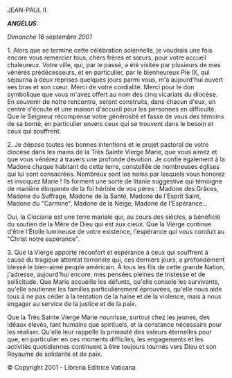 JEAN-PAUL II

***ANGÉLUS***

*Dimanche 16 septembre 2001*

1\. Alors que se termine cette célébration solennelle, je voudrais une fois encore vous remercier tous, chers frères et sœurs, pour votre accueil chaleureux. Votre ville, qui, par le passé, a été visitée par plusieurs de mes vénérés prédécesseurs, et en particulier, par le bienheureux Pie IX, qui séjourna à deux reprises quelques jours parmi vous, m'a aujourd'hui ouvert ses bras et son cœur. Merci de votre cordialité. Merci pour le don symbolique que vous m'avez offert au nom des cinq vicariats du diocèse. En souvenir de notre rencontre, seront construits, dans chacun d'eux, un centre d'écoute et une maison d'accueil pour les personnes en difficulté. Que le Seigneur récompense votre générosité et fasse de vous des témoins de sa bonté, en particulier envers ceux qui se trouvent dans le besoin et ceux qui souffrent.

2\. Je dépose toutes les bonnes intentions et le projet pastoral de votre diocèse dans les mains de la Très Sainte Vierge Marie, que vous aimez et que vous vénérez à travers une profonde dévotion. Je confie également à la Madone chaque habitant de cette terre, constellée de nombreuses églises qui lui sont consacrées. Nombreux sont les noms par lesquels vous honorez et invoquez Marie ! Ils forment une sorte de litanie suggestive qui témoigne de manière éloquente de la foi héritée de vos pères : Madone des Grâces, Madone du Suffrage, Madone de la Santé, Madone de l'Esprit Saint, Madone du "Carmine", Madone de la Neige, Madone de l'Espérance...

Oui, la Ciociaria est une terre mariale qui, au cours des siècles, a bénéficié du soutien de la Mère de Dieu qui est aux cieux. Que la Vierge continue d'être l'Étoile lumineuse de votre existence, l'espérance qui vous conduit au "Christ notre espérance".

3\. Que la Vierge apporte réconfort et espérance à ceux qui souffrent à cause du tragique attentat terroriste qui, ces derniers jours, a profondément blessé le bien-aimé peuple américain. À tous les fils de cette grande Nation, j'adresse, aujourd'hui encore, mes pensées pleines de tristesse et de sollicitude. Que Marie accueille les défunts, qu'elle console les survivants, qu'elle soutienne les familles particulièrement éprouvées, qu'elle nous aide tous à ne pas céder à la tentation de la haine et de la violence, mais à nous engager au service de la justice et de la paix.

Que la Très Sainte Vierge Marie nourrisse, surtout chez les jeunes, des idéaux élevés, tant humains que spirituels, et la constance nécessaire pour les réaliser. Qu'elle leur rappelle la primauté des valeurs éternelles pour que, en particulier en ces moments difficiles, les engagements et les activités quotidiennes continuent à être toujours tournés vers Dieu et son Royaume de solidarité et de paix.

© Copyright 2001 - Libreria Editrice Vaticana